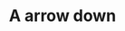 ---
title: A arrow down
tags: ["a", "arrow", "down", "direction", "pointer", "navigate"]
icon: a-arrow-down
svg: '<svg xmlns="http://www.w3.org/2000/svg" width="24" height="24" fill="none" viewBox="0 0 24 24" stroke-width="1.5" stroke-linecap="round" stroke-linejoin="round" stroke="currentColor"><path d="M9.5 13.667 7 7l-2.5 6.667m5 0L10.75 17M9.5 13.667h-5M3.25 17l1.25-3.333M17.25 7.5v9m3.5-3.5-3.5 3.5-3.5-3.5"/></svg>'
---